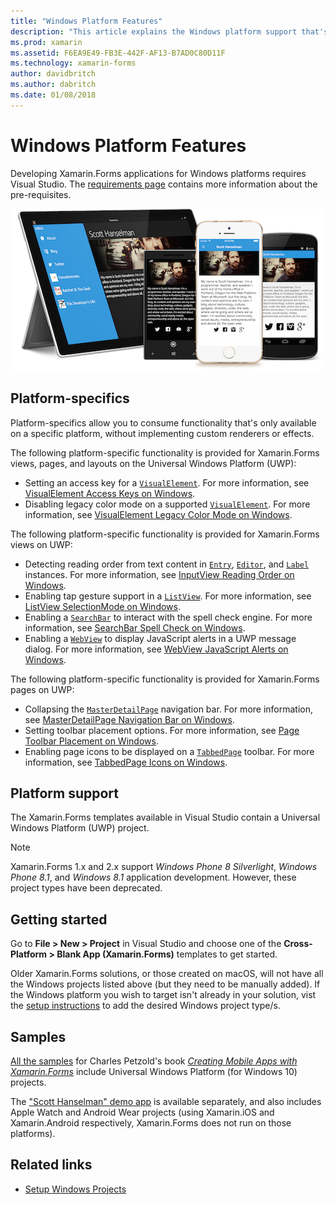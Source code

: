 ```yaml
---
title: "Windows Platform Features"
description: "This article explains the Windows platform support that's available in Xamarin.Forms."
ms.prod: xamarin
ms.assetid: F6EA9E49-FB3E-442F-AF13-B7AD0C80D11F
ms.technology: xamarin-forms
author: davidbritch
ms.author: dabritch
ms.date: 01/08/2018
---
```


# Windows Platform Features

Developing Xamarin.Forms applications for Windows platforms requires Visual Studio. The [requirements page](~/xamarin-forms/get-started/installation.md) contains more information about the pre-requisites.

![](images/allhanselman.png "Xamarin.Forms Applications Running on Windows")

## Platform-specifics

Platform-specifics allow you to consume functionality that's only available on a specific platform, without implementing custom renderers or effects.

The following platform-specific functionality is provided for Xamarin.Forms views, pages, and layouts on the Universal Windows Platform (UWP):

- Setting an access key for a [`VisualElement`](xref:Xamarin.Forms.VisualElement). For more information, see [VisualElement Access Keys on Windows](#visualelement-accesskeys).
- Disabling legacy color mode on a supported [`VisualElement`](xref:Xamarin.Forms.VisualElement). For more information, see [VisualElement Legacy Color Mode on Windows](#legacy-color-mode).

The following platform-specific functionality is provided for Xamarin.Forms views on UWP:

- Detecting reading order from text content in [`Entry`](xref:Xamarin.Forms.Entry), [`Editor`](xref:Xamarin.Forms.Editor), and [`Label`](xref:Xamarin.Forms.Label) instances. For more information, see [InputView Reading Order on Windows](#inputview-readingorder).
- Enabling tap gesture support in a [`ListView`](xref:Xamarin.Forms.ListView). For more information, see [ListView SelectionMode on Windows](#listview-selectionmode).
- Enabling a [`SearchBar`](xref:Xamarin.Forms.SearchBar) to interact with the spell check engine. For more information, see [SearchBar Spell Check on Windows](#searchbar-spellcheck).
- Enabling a [`WebView`](xref:Xamarin.Forms.WebView) to display JavaScript alerts in a UWP message dialog. For more information, see [WebView JavaScript Alerts on Windows](#webview-javascript-alert).

The following platform-specific functionality is provided for Xamarin.Forms pages on UWP:

- Collapsing the [`MasterDetailPage`](xref:Xamarin.Forms.MasterDetailPage) navigation bar. For more information, see [MasterDetailPage Navigation Bar on Windows](#collapsable_navigation_bar).
- Setting toolbar placement options. For more information, see [Page Toolbar Placement on Windows](#toolbar_placement).
- Enabling page icons to be displayed on a [`TabbedPage`](xref:Xamarin.Forms.TabbedPage) toolbar. For more information, see [TabbedPage Icons on Windows](#tabbedpage-icons).

## Platform support

The Xamarin.Forms templates available in Visual Studio contain a Universal Windows Platform (UWP) project.

> [!NOTE]
> Xamarin.Forms 1.x and 2.x support _Windows Phone 8 Silverlight_, _Windows Phone 8.1_, and _Windows 8.1_ application development. However, these project types have been deprecated.

## Getting started

Go to **File > New > Project** in Visual Studio and choose one of the **Cross-Platform > Blank App (Xamarin.Forms)** templates to get started.

Older Xamarin.Forms solutions, or those created on macOS, will not have all the Windows projects listed above (but they need to be manually added). If the Windows platform you wish to target isn't already in your solution, vist the [setup instructions](installation/index.md) to add the desired Windows project type/s.

## Samples

[All the samples](https://github.com/xamarin/xamarin-forms-book-preview-2) for Charles Petzold's book [*Creating Mobile Apps with Xamarin.Forms*](~/xamarin-forms/creating-mobile-apps-xamarin-forms/index.md) include Universal Windows Platform (for Windows 10) projects.

The ["Scott Hanselman" demo app](https://github.com/jamesmontemagno/Hanselman.Forms) is available separately, and also includes Apple Watch and Android Wear projects
(using Xamarin.iOS and Xamarin.Android respectively, Xamarin.Forms does not run on those platforms).

## Related links

- [Setup Windows Projects](~/xamarin-forms/platform/windows/installation/index.md)
